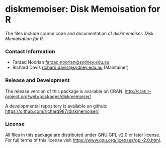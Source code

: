 diskmemoiser: Disk Memoisation for R
=====================================
The files include source code and documentation of *diskmemoiser: Disk Memoisation for R*.

### Contact Information
 * Farzad Noorian <farzad.noorian@sydney.edu.au> 
 * Richard Davis <richard.davis@sydney.edu.au> (Maintainer)

### Release and Development

The release version of this package is available on CRAN: <http://cran.r-project.org/web/packages/diskmemoiser/>

A developmental repository is available on github: <https://github.com/richard987/diskmemoiser/>

### License
All files in this package are distributed under GNU GPL v2.0 or later license. 
For full terms of this license visit <https://www.gnu.org/licenses/gpl-2.0.html>.
